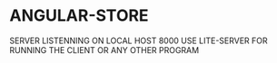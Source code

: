 # ANGULAR-STORE

SERVER LISTENNING ON LOCAL HOST 8000
USE LITE-SERVER FOR RUNNING THE CLIENT OR ANY OTHER PROGRAM
